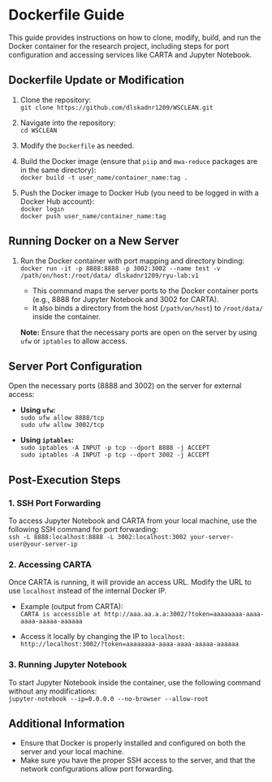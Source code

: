# Dockerfile Guide

This guide provides instructions on how to clone, modify, build, and run the Docker container for the research project, including steps for port configuration and accessing services like CARTA and Jupyter Notebook.

## Dockerfile Update or Modification

1. Clone the repository:  
   `git clone https://github.com/dlskadnr1209/WSCLEAN.git`

2. Navigate into the repository:  
   `cd WSCLEAN`

3. Modify the `Dockerfile` as needed.

4. Build the Docker image (ensure that `piip` and `mwa-reduce` packages are in the same directory):  
   `docker build -t user_name/container_name:tag .`

5. Push the Docker image to Docker Hub (you need to be logged in with a Docker Hub account):  
   `docker login`  
   `docker push user_name/container_name:tag`

## Running Docker on a New Server

1. Run the Docker container with port mapping and directory binding:  
   `docker run -it -p 8888:8888 -p 3002:3002 --name test -v /path/on/host:/root/data/ dlskadnr1209/ryu-lab:v1`

   - This command maps the server ports to the Docker container ports (e.g., 8888 for Jupyter Notebook and 3002 for CARTA).
   - It also binds a directory from the host (`/path/on/host`) to `/root/data/` inside the container.

   **Note:** Ensure that the necessary ports are open on the server by using `ufw` or `iptables` to allow access.

## Server Port Configuration

Open the necessary ports (8888 and 3002) on the server for external access:

- **Using `ufw`:**  
   `sudo ufw allow 8888/tcp`  
   `sudo ufw allow 3002/tcp`

- **Using `iptables`:**  
   `sudo iptables -A INPUT -p tcp --dport 8888 -j ACCEPT`  
   `sudo iptables -A INPUT -p tcp --dport 3002 -j ACCEPT`

## Post-Execution Steps

### 1. SSH Port Forwarding  
   To access Jupyter Notebook and CARTA from your local machine, use the following SSH command for port forwarding:  
   `ssh -L 8888:localhost:8888 -L 3002:localhost:3002 your-server-user@your-server-ip`

### 2. Accessing CARTA  
   Once CARTA is running, it will provide an access URL. Modify the URL to use `localhost` instead of the internal Docker IP.

   - Example (output from CARTA):  
     `CARTA is accessible at http://aaa.aa.a.a:3002/?token=aaaaaaaa-aaaa-aaaa-aaaaa-aaaaaa`

   - Access it locally by changing the IP to `localhost`:  
     `http://localhost:3002/?token=aaaaaaaa-aaaa-aaaa-aaaaa-aaaaaa`

### 3. Running Jupyter Notebook  
   To start Jupyter Notebook inside the container, use the following command without any modifications:  
   `jupyter-notebook --ip=0.0.0.0 --no-browser --allow-root`

## Additional Information

- Ensure that Docker is properly installed and configured on both the server and your local machine.
- Make sure you have the proper SSH access to the server, and that the network configurations allow port forwarding.

